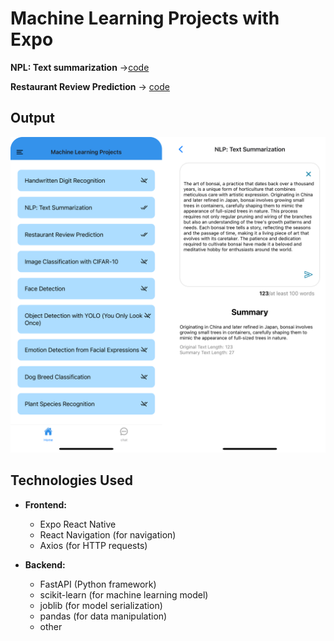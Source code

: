 # Machine Learning Projects with Expo

<!-- list the project with link of code -->

**NPL: Text summarization** ->[code](https://github.com/LeahDeshar/Expo-ML/blob/master/server/textsummary/main.ipynb)

**Restaurant Review Prediction** -> [code](https://github.com/LeahDeshar/Expo-ML/blob/master/server/restaurant/model.ipynb)

<!-- insert link -->

## Output

![image](images/o.png)

## Technologies Used

- **Frontend:**

  - Expo React Native
  - React Navigation (for navigation)
  - Axios (for HTTP requests)

- **Backend:**
  - FastAPI (Python framework)
  - scikit-learn (for machine learning model)
  - joblib (for model serialization)
  - pandas (for data manipulation)
  - other
